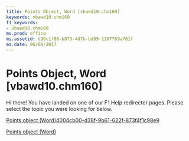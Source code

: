 ```yaml
---
title: Points Object, Word [vbawd10.chm160]
keywords: vbawd10.chm160
f1_keywords:
- vbawd10.chm160
ms.prod: office
ms.assetid: d96c1f86-b873-4d7b-bd89-1107769a701f
ms.date: 06/08/2017
---
```



# Points Object, Word [vbawd10.chm160]

Hi there! You have landed on one of our F1 Help redirector pages. Please select the topic you were looking for below.

[Points object (Word)4004cb00-d38f-9b61-622f-873f4f1c98e9](http://msdn.microsoft.com/library/4004cb00-d38f-9b61-622f-873f4f1c98e9%28Office.15%29.aspx)

[Points object (Word)](http://msdn.microsoft.com/library/d0adc45a-7b31-a25e-d96f-f2a098702501%28Office.15%29.aspx)


